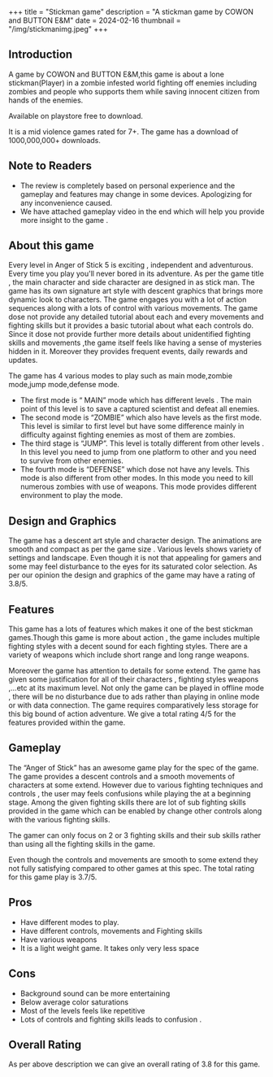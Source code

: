 +++
title = "Stickman game"
description = "A stickman game by COWON and BUTTON E&M"
date = 2024-02-16
thumbnail = "/img/stickmanimg.jpeg"
+++

## Introduction
A game  by COWON and BUTTON E&M,this game is about a lone stickman(Player) in a zombie infested world  fighting off  enemies including zombies and people who supports them while saving innocent  citizen from hands of the enemies.

Available on playstore free to download.

It is a mid violence games rated for 7+. The game has a download of 1000,000,000+ downloads.
## Note to Readers
- The review is completely based on personal experience and the gameplay and features may change in some devices. Apologizing for any inconvenience caused.
- We have attached gameplay video in the end which will help you provide more insight to the game .

## About this game
Every level in Anger of Stick 5 is exciting , independent and adventurous. Every time you play you'll never bored in its adventure. As per the game title , the main character and side character are designed in as stick man. The game has its own signature art style with descent graphics that brings more dynamic look to characters. The game engages you with a lot of action sequences along with a lots of control with various movements. The game dose not provide any detailed tutorial about each and every movements and fighting skills but it provides a basic tutorial about what each controls do. Since it dose not provide further more details about unidentified fighting skills and movements ,the game itself feels like having a sense of mysteries hidden in it. Moreover they provides frequent events, daily rewards and updates.

The game has 4  various modes to play such as main mode,zombie mode,jump mode,defense mode.

- The first mode is “ MAIN” mode which has different levels . The main point of this level is to save a captured scientist and defeat all enemies.
- The second mode is “ZOMBIE” which also  have levels as the first mode. This level is similar to first level but have some difference mainly in difficulty  against  fighting enemies as most of them are zombies.
- The third stage is “JUMP”. This level is totally different from other levels . In this level you need to jump from one platform to other and you need to survive from other enemies. 
- The fourth mode is  “DEFENSE”  which dose not have any levels. This mode is also  different from other modes. In this mode you need to kill  numerous zombies with use of weapons. This mode provides  different environment to play the mode.

## Design and Graphics
The game has a descent art style and character design. The animations are smooth and compact as per the game size . Various levels shows variety of settings and landscape. Even though it is not that appealing for gamers and some may feel disturbance to the eyes for its saturated color selection. As per our opinion the design and graphics of the game may have a rating of 3.8/5.
## Features
This game has a lots of features which makes it one of the best stickman games.Though this game is more about action , the game includes multiple fighting styles with a decent sound for each fighting styles. There are a variety of weapons which include short range and long range weapons.

Moreover the game has attention to details for some extend. The game has  given some justification for all of their characters , fighting styles weapons ,...etc  at its maximum level.  Not only the game can be played in offline mode , there will be no disturbance due to ads rather than playing in online mode or with data connection. The game requires comparatively less storage for this big bound of action adventure. We give a total rating 4/5 for the features provided within the game.

## Gameplay
The “Anger of Stick” has an awesome game play for the spec of the game. The game provides a descent  controls  and a smooth movements of characters at some extend. However due to various fighting techniques and controls , the user may feels confusions while playing the at  a beginning stage.  Among the given fighting  skills  there are lot of sub fighting  skills  provided in the game which can be enabled by change other controls along with the various fighting skills.

The gamer can only focus on 2 or 3 fighting skills  and their sub skills rather than using all the fighting skills  in the game.

Even though the controls and movements are smooth to some extend they not fully satisfying compared to other games at this spec. The total rating for this game play is  3.7/5.

## Pros
- Have different modes to play.
- Have different controls, movements and Fighting skills
- Have various  weapons
- It is a light weight game. It takes only very less  space

## Cons
- Background sound can be more entertaining
- Below average  color saturations
- Most of the levels feels like repetitive
- Lots of controls and fighting skills leads to confusion .
## Overall Rating
As per above description we can give an overall  rating of  3.8 for this game.
